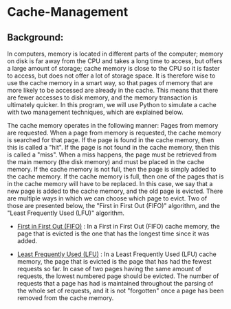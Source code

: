 # Cache-Management

## Background:

In computers, memory is located in different parts of the computer; memory on disk is far away from the CPU and takes a long time to access, but offers a large amount of storage; cache memory is close to the CPU so it is faster to access, but does not offer a lot of storage space.
It is therefore wise to use the cache memory in a smart way, so that pages of memory that are more likely to be accessed are already in the cache. This means that there are fewer accesses to disk memory, and the memory transaction is ultimately quicker.
In this program, we will use Python to simulate a cache with two management techniques, which are explained below. 

The cache memory operates in the following manner:
Pages from memory are requested. When a page from memory is requested, the cache memory is searched for that page. 
If the page is found in the cache memory, then this is called a "hit". If the page is not found in the cache memory, then this is called a "miss".
When a miss happens, the page must be retrieved from the main memory (the disk memory) and must be placed in the cache memory. If the cache memory is not full, then the page is simply added to the cache memory. If the cache memory is full, then one of the pages that is in the cache memory will have to be replaced. In this case, we say that a new page is added to the cache memory, and the old page is evicted. There are multiple ways in which we can choose which page to evict.
Two of those are presented below, the "First in First Out (FIFO)" algorithm, and the "Least Frequently Used (LFU)" algorithm.

* [First in First Out (FIFO)](#fifo) : In a First in First Out (FIFO) cache memory, the page that is evicted is the one that has the longest time since it was added.

* [Least Frequently Used (LFU)](#lfu) : In a Least Frequently Used (LFU) cache memory, the page that is evicted is the page that has had the fewest requests so far. In case of two pages having the same amount of requests, the lowest numbered page should be evicted. The number of requests that a page has had is maintained throughout the parsing of the whole set of requests, and it is not "forgotten" once a page has been removed from the cache memory.
